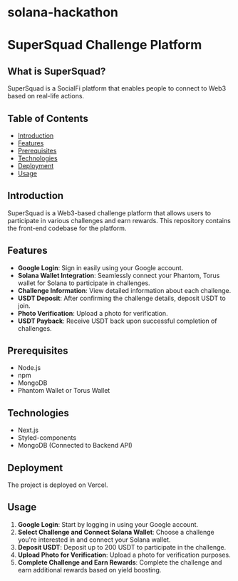# solana-hackathon

# SuperSquad Challenge Platform 

## What is SuperSquad?

SuperSquad is a SocialFi platform that enables people to connect to Web3 based on real-life actions.

## Table of Contents

- [Introduction](#introduction)
- [Features](#features)
- [Prerequisites](#prerequisites)
- [Technologies](#technologies)
- [Deployment](#deployment)
- [Usage](#usage)

## Introduction

SuperSquad is a Web3-based challenge platform that allows users to participate in various challenges and earn rewards. This repository contains the front-end codebase for the platform.

## Features

- **Google Login**: Sign in easily using your Google account.
- **Solana Wallet Integration**: Seamlessly connect your Phantom, Torus wallet for Solana to participate in challenges.
- **Challenge Information**: View detailed information about each challenge.
- **USDT Deposit**: After confirming the challenge details, deposit USDT to join.
- **Photo Verification**: Upload a photo for verification.
- **USDT Payback**: Receive USDT back upon successful completion of challenges.

## Prerequisites

- Node.js
- npm
- MongoDB
- Phantom Wallet or Torus Wallet

## Technologies

- Next.js
- Styled-components
- MongoDB (Connected to Backend API)

## Deployment

The project is deployed on Vercel.

## Usage

1. **Google Login**: Start by logging in using your Google account.
2. **Select Challenge and Connect Solana Wallet**: Choose a challenge you're interested in and connect your Solana wallet.
3. **Deposit USDT**: Deposit up to 200 USDT to participate in the challenge.
4. **Upload Photo for Verification**: Upload a photo for verification purposes.
5. **Complete Challenge and Earn Rewards**: Complete the challenge and earn additional rewards based on yield boosting.

